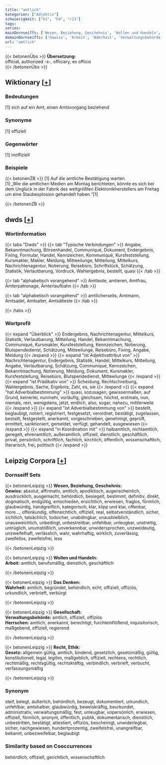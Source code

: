 ```yaml
---
title: "amtlich"
kategorien: ["Adjektiv"]
schwierigkeit: ["k1", "h4", "r13"]
tags:
series:
mainDornseiffs: ['Wesen, Beziehung, Geschehnis', 'Wollen und Handeln', 'Das Denken', 'Gesellschaft', 'Recht, Ethik']
domainDornseiffs: ['Gewiss', 'Arbeit', 'Wahrheit', 'Verwaltungsbehörde', 'Herrschen', 'Gesetz']
url: "amtlich"
---
```


{{< betonenÜbs >}}
**Übersetzung:**  
official, authorized -s-, officiary, ex officio  
{{< /betonenÜbs >}}

## Wiktionary [[+](https://de.wiktionary.org/wiki/amtlich)]

### Bedeutungen
[1] sich auf ein Amt, einen Amtsvorgang beziehend  

### Synonyme
[1] offiziell  

### Gegenwörter
[1] inoffiziell  

### Beispiele
{{< betonenZB >}}
[1] Auf die amtliche Bestätigung warten.  
[1] „Wie die amtlichen Medien am Montag berichteten, könnte es sich bei dem Unglück in der Fabrik des weltgrößten Elektronikherstellers am Freitag um eine Staubexplosion gehandelt haben.“[1]  

{{< /betonenZB >}}


## dwds [[+](https://www.dwds.de/wb/amtlich)]

### Wortinformation
{{< tabs "Dwds" >}}
{{< tab "Typische Verbindungen" >}}
Angabe, Bekanntmachung, Börsenhandel, Communiqué, Dokument, Endergebnis, Fixing, Formular, Handel, Kennzeichen, Kommuniqué, Kursfeststellung, Kursmakler, Makler, Meldung, Mitteeilunge, Mitteilung, Mittelkurs, Nachrichtenagentur, Notierung, Reisebüro, Schriftstück, Schätzung, Statistik, Verlautbarung, Vordruck, Wahlergebnis, bestellt, quasi
{{< /tab >}}

{{< tab "alphabetisch vorangehend" >}}
Amtleute, amtieren, Amtfrau, Ämterpatronage, Ämterlaufbahn
{{< /tab >}}

{{< tab "alphabetisch vorangehend" >}}
amtlicherseits, Amtmann, Amtsadel, Amtsalter, Amtsälteste
{{< /tab >}}

{{< /tabs >}}

### Wortprofil
{{< expand "Überblick" >}} Endergebnis, Nachrichtenagentur, Mittelkurs, Statistik, Verlautbarung, Mitteilung, Handel, Bekanntmachung, Communiqué, Kursmakler, Kursfeststellung, Kennzeichen, Notierung, Blutspendedienst, Schätzung, Mitteeilunge, Reisebüro, Fixing, Angabe, Meldung {{< /expand >}}
{{< expand "ist Adjektivattribut von" >}} Nachrichtenagentur, Endergebnis, Statistik, Handel, Mittelkurs, Mitteilung, Angabe, Verlautbarung, Schätzung, Communiqué, Kennzeichen, Bekanntmachung, Notierung, Meldung, Dokument, Kursmakler, Kursfeststellung, Reisebüro, Blutspendedienst, Mitteeilunge {{< /expand >}}
{{< expand "ist Prädikativ von" >}} Scheidung, Rechtschreibung, Wahlergebnis, Sache, Ergebnis, Zahl, es, sie {{< /expand >}}
{{< expand "hat Adverbialbestimmung" >}} quasi, sozusagen, gewissermaßen, auf Grund, keinerlei, nunmehr, vorläufig, gleichsam, höchst, erstmals, nun, niemals, rein, wenigstens, jetzt, endlich, also, sogar, nahezu, mittlerweile {{< /expand >}}
{{< expand "ist Adverbialbestimmung von" >}} bestellt, beglaubigt, notiert, registriert, festgesetzt, verordnet, bestätigt, zugelassen, bestallt, festgestellt, anerkannt, vorgeschrieben, genehmigt, geprüft, ermittelt, sanktioniert, gemeldet, verfügt, gehandelt, ausgewiesen {{< /expand >}}
{{< expand "in Koordination mit" >}} halbamtlich, nichtamtlich, geregelt, ehrenamtlich, außeramtlich, offiziell, dienstlich, geschäftlich, privat, persönlich, schriftlich, fachlich, kirchlich, öffentlich, wissenschaftlich, literarisch, frei, politisch {{< /expand >}}

## Leipzig Corpora [[+](https://corpora.uni-leipzig.de/en/res?word=amtlich&corpusId=deu_newscrawl-public_2018)]

### Dornseiff Sets
{{< betonenLeipzig >}}
**Wesen, Beziehung, Geschehnis:**  
**Gewiss:** absolut, affirmativ, amtlich, apodiktisch, augenscheinlich, ausdrücklich, ausgemacht, behördlich, besiegelt, bestimmt, definitiv, direkt, dogmatisch, endgültig, entschieden, ersichtlich, erwiesen, fraglos, förmlich, glaubwürdig, handgreiflich, kategorisch, klar, klipp und klar, offenbar, more..., offenkundig, offensichtlich, offiziell, real, selbstverständlich, sicher, sichtlich, tatsächlich, todsicher, unabdingbar, unausbleiblich, unausweichlich, unbedingt, unbestreitbar, unfehlbar, unleugbar, unstreitig, untrüglich, unumstößlich, unverkennbar, unwidersprochen, unzweideutig, unzweifelhaft, verlässlich, wahr, wahrhaftig, wirklich, zuverlässig, zweifellos, zweifelsfrei, less  

{{< /betonenLeipzig >}}


{{< betonenLeipzig >}}
**Wollen und Handeln:**  
**Arbeit:** amtlich, berufsmäßig, dienstlich, geschäftlich  

{{< /betonenLeipzig >}}


{{< betonenLeipzig >}}
**Das Denken:**  
**Wahrheit:** amtlich, begründet, behördlich, echt, offiziell, offiziös, urkundlich, verbrieft, verbürgt  

{{< /betonenLeipzig >}}


{{< betonenLeipzig >}}
**Gesellschaft:**  
**Verwaltungsbehörde:** amtlich, offiziell, offiziös  
**Herrschen:** amtlich, anerkannt, berechtigt, furchteinflößend, inquisitorisch, maßgebend, offiziell, regierend  

{{< /betonenLeipzig >}}


{{< betonenLeipzig >}}
**Recht, Ethik:**  
**Gesetz:** allgemein gültig, amtlich, bindend, gesetzlich, gesetzmäßig, gültig, konstitutionell, legal, legitim, maßgeblich, offiziell, rechtens, rechtlich, rechtmäßig, rechtsgültig, rechtskräftig, verbindlich, verbrieft, verbucht, verfassungsmäßig  

{{< /betonenLeipzig >}}

### Synonym
steif, belegt, äußerlich, behördlich, bezeugt, dokumentiert, urkundlich, unfehlbar, amtshalber, glaubwürdig, beweiskräftig, beurkundet, administrativ, verwaltungsmäßig, fest, unleugbar, unpersönlich, erwiesen, offiziell, förmlich, anonym, öffentlich, publik, dokumentarisch, dienstlich, unbestritten, bestätigt, attestiert, offiziös, bescheinigt, unwiderlegbar, sicher, nachgewiesen, hundertprozentig, zweifelsfrei, unangreifbar, bekannt, unbezweifelbar, beglaubigt


### Similarity based on Cooccurrences
behördlich, offiziell, gerichtlich, wissenschaftlich

